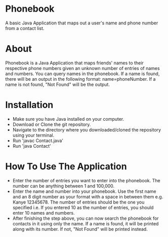 # Phonebook

A basic Java Application that maps out a user's name and phone number from a contact list.

# About

Phonebook is a Java Application that maps friends' names to their respective phone numbers given an unknown number of entries of names and numbers. You can query names in the phonebook. If a name is found, there will be an output in the following format: name=phoneNumber. If a name is not found, "Not Found" will be the output. 

# Installation
 - Make sure you have Java installed on your computer.
 - Download or Clone the git repository. 
 - Navigate to the directory where you downloaded/cloned the repository using your terminal.
 - Run 'javac Contact.java'
 - Run 'java Contact'
 
# How To Use The Application
  - Enter the number of entries you want to enter into the phonebook. The number can be anything between 1 and 100,000.
  - Enter the name and number into your phonebook. Use the first name and an 8 digit number as your format with a space in between them e.g. Kanye 12345678. The number of entries should be the one you specified i.e. If you entered 10 as the number of entries, you should enter 10 names and numbers.
  - After finishing the step above, you can now search the phonebook for contacts in it using only the name. If a name is found, it will be printed along with its number. If not, "Not Found" will be printed instead.

